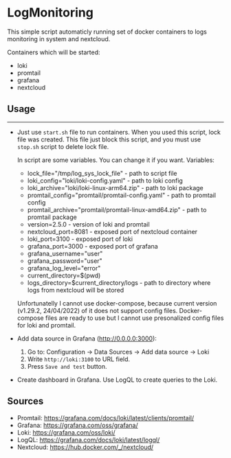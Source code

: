 # LogMonitoring

This simple script automaticly running set of docker containers to logs monitoring in system and nextcloud. 

Containers which will be started: 
- loki
- promtail
- grafana
- nextcloud

## Usage
___

 - Just use ```start.sh``` file to run containers. When you used this script, lock file was created. This file just block this script, and you must use ```stop.sh``` script to delete lock file. 

    In script are some variables. You can change it if you want.
    Variables:

    - lock_file="/tmp/log_sys_lock_file" - path to script file
    - loki_config="loki/loki-config.yaml" - path to loki config
    - loki_archive="loki/loki-linux-arm64.zip" - path to loki package
    - promtail_config="promtail/promtail-config.yaml" - path to promtail config
    - promtail_archive="promtail/promtail-linux-amd64.zip" - path to promtail package
    - version=2.5.0 - version of loki and promtail 
    - nextcloud_port=8081 - exposed port of nextcloud container
    - loki_port=3100 - exposed port of loki
    - grafana_port=3000 - exposed port of grafana
    - grafana_username="user"
    - grafana_password="user"
    - grafana_log_level="error"
    - current_directory=$(pwd)
    - logs_directory=$current_directory/logs - path to directory where logs from nextcloud will be stored

    Unfortunatelly I cannot use docker-compose, because current version (v1.29.2, 24/04/2022) of it does not support config files. Docker-compose files are ready to use but I cannot use presonalized config files for loki and promtail.

- Add data source in Grafana (http://0.0.0.0:3000):

    1. Go to: Configuration -> Data Sources -> Add data source -> Loki
    2. Write ```http://loki:3100``` to URL field.
    3. Press ```Save and test``` button.

- Create dashboard in Grafana. Use LogQL to create queries to the Loki.

## Sources
- Promtail: https://grafana.com/docs/loki/latest/clients/promtail/
- Grafana: https://grafana.com/oss/grafana/
- Loki: https://grafana.com/oss/loki/
- LogQL: https://grafana.com/docs/loki/latest/logql/
- Nextcloud: https://hub.docker.com/_/nextcloud/

